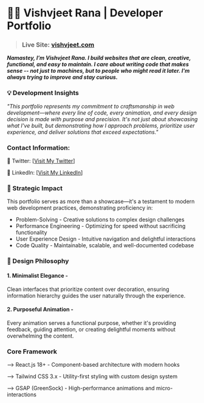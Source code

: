 # 👨‍💻 Vishvjeet Rana | Developer Portfolio

> ### Live Site: [vishvjeet.com](https://vishvjeet.com/)

_**Namastey, I’m Vishvjeet Rana. I build websites that are clean, creative, functional, and easy to maintain.
I care about writing code that makes sense -- not just to machines, but to people who might read it later. I'm always trying to improve and stay curious.**_

### 💡 Development Insights

*"This portfolio represents my commitment to craftsmanship in web development—where every line of code, every animation, and every design decision is made with purpose and precision. It's not just about showcasing what I've built, but demonstrating how I approach problems, prioritize user experience, and deliver solutions that exceed expectations."*


### Contact Information:

🐤 Twitter: [[Visit My Twitter](https://x.com/RVishvjeet_)]

💼 LinkedIn: [[Visit My LinkedIn](https://www.linkedin.com/in/vishvjeet-rana/)]


### 🎯 Strategic Impact

This portfolio serves as more than a showcase—it's a testament to modern web development practices, demonstrating proficiency in:

* Problem-Solving - Creative solutions to complex design challenges
* Performance Engineering - Optimizing for speed without sacrificing functionality
* User Experience Design - Intuitive navigation and delightful interactions
* Code Quality - Maintainable, scalable, and well-documented codebase


### 🎨 Design Philosophy

#### 1. Minimalist Elegance - 
Clean interfaces that prioritize content over decoration, ensuring information hierarchy guides the user naturally through the experience.

#### 2. Purposeful Animation - 
Every animation serves a functional purpose, whether it's providing feedback, guiding attention, or creating delightful moments without overwhelming the content.

### Core Framework

--> React.js 18+ - Component-based architecture with modern hooks

--> Tailwind CSS 3.x - Utility-first styling with custom design system

--> GSAP (GreenSock) - High-performance animations and micro-interactions

